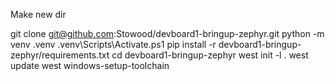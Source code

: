 Make new dir

git clone git@github.com:Stowood/devboard1-bringup-zephyr.git
python -m venv .venv
.venv\Scripts\Activate.ps1
pip install -r devboard1-bringup-zephyr/requirements.txt
cd devboard1-bringup-zephyr
west init -l .
west update
west windows-setup-toolchain